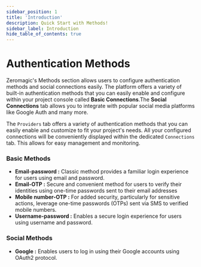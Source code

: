 ```yaml
---
sidebar_position: 1
title: 'Introduction'
description: Quick Start with Methods! 
sidebar_label: Introduction 
hide_table_of_contents: true
---
```


# Authentication Methods

Zeromagic's Methods section allows users to configure authentication methods and social connections easily. The platform offers a variety of built-in authentication methods that you can easily enable and configure within your project console called **Basic Connections**.The **Social Connections** tab allows you to integrate with popular social media platforms like Google Auth and many more.

The `Providers` tab offers a variety of authentication methods that you can easily enable and customize to fit your project's needs. All your configured connections will be conveniently displayed within the dedicated `Connections` tab. This allows for easy management and monitoring.


### Basic Methods 
- **Email-password :** Classic method provides a familiar login experience for users using email and password.
- **Email-OTP :** Secure and convenient method for users to verify their identities using one-time passwords sent to their email addresses
- **Mobile number-OTP :** For added security, particularly for sensitive actions, leverage one-time passwords (OTPs) sent via SMS to verified mobile numbers.
- **Username-password :** Enables a secure login experience for users using username and password.

### Social Methods 
- **Google :** Enables users to log in using their Google accounts using OAuth2 protocol.
